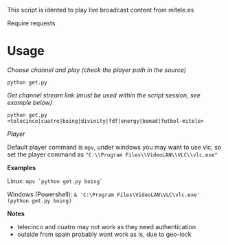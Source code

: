 This script is idented to play live broadcast content from mitele.es

Require requests

# Usage

_Choose channel and play (check the player path in the source)_

`python get.py`

_Get channel stream link (must be used within the script session, see example below)_

`python get.py <telecinco|cuatro|boing|divinity|fdf|energy|bemad|futbol-mitele>`

_Player_

Default player command is `mpv`, under windows you may want to use vlc, so set the player command as `"C:\\Program Files\\VideoLAN\\VLC\\vlc.exe"`

__Examples__

Linux: ``mpv `python get.py boing` ``

Windows (Powershell): `& 'C:\Program Files\VideoLAN\VLC\vlc.exe' (python get.py boing)`

__Notes__

* telecinco and cuatro may not work as they need authentication
* outside from spain probably wont work as is, due to geo-lock


